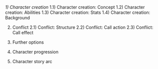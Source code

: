 *1) Character creation*
1.1) Character creation: Concept
1.2) Character creation: Abilities
1.3) Character creation: Stats
1.4) Character creation: Background

2) Conflict
2.1) Conflict: Structure
2.2) Conflict: Call action
2.3) Conflict: Call effect

3) Further options

4) Character progression

5) Character story arc

